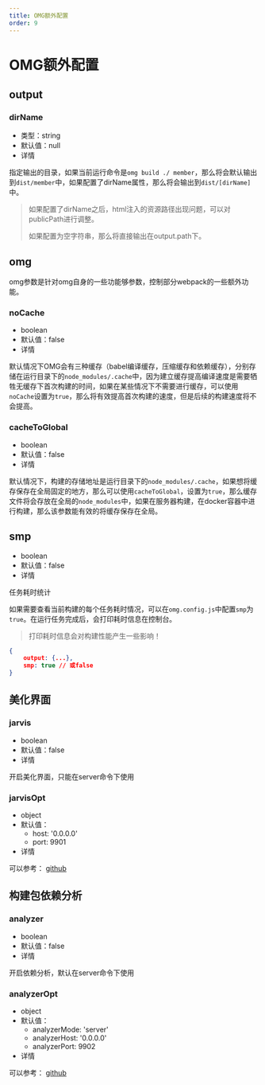 ```yaml
---
title: OMG额外配置
order: 9
---
```

# OMG额外配置

## output

### dirName

- 类型：string
- 默认值：null
- 详情

指定输出的目录，如果当前运行命令是`omg build ./ member`，那么将会默认输出到`dist/member`中，如果配置了dirName属性，那么将会输出到`dist/[dirName]`中。
> 如果配置了dirName之后，html注入的资源路径出现问题，可以对publicPath进行调整。
> 
> 如果配置为空字符串，那么将直接输出在output.path下。

## omg

omg参数是针对omg自身的一些功能够参数，控制部分webpack的一些额外功能。

### noCache

- boolean
- 默认值：false
- 详情

默认情况下OMG会有三种缓存（babel编译缓存，压缩缓存和依赖缓存），分别存储在运行目录下的`node_modules/.cache`中，因为建立缓存提高编译速度是需要牺牲无缓存下首次构建的时间，如果在某些情况下不需要进行缓存，可以使用`noCache`设置为`true`，那么将有效提高首次构建的速度，但是后续的构建速度将不会提高。

### cacheToGlobal

- boolean
- 默认值：false
- 详情

默认情况下，构建的存储地址是运行目录下的`node_modules/.cache`，如果想将缓存保存在全局固定的地方，那么可以使用`cacheToGlobal`，设置为`true`，那么缓存文件将会存放在全局的`node_modules`中，如果在服务器构建，在docker容器中进行构建，那么该参数能有效的将缓存保存在全局。

## smp

- boolean
- 默认值：false
- 详情

任务耗时统计

如果需要查看当前构建的每个任务耗时情况，可以在`omg.config.js`中配置`smp`为`true`。在运行任务完成后，会打印耗时信息在控制台。
> 打印耗时信息会对构建性能产生一些影响！

```json
{
    output: {...},
    smp: true // 或false
}
```

## 美化界面

### jarvis
- boolean
- 默认值：false
- 详情

开启美化界面，只能在server命令下使用


### jarvisOpt
- object
- 默认值：
  - host: '0.0.0.0'
  - port: 9901
- 详情

可以参考： [github](https://github.com/zouhir/jarvis)

## 构建包依赖分析

### analyzer
- boolean
- 默认值：false
- 详情

开启依赖分析，默认在server命令下使用


### analyzerOpt
- object
- 默认值：
  - analyzerMode: 'server'
  - analyzerHost: '0.0.0.0'
  - analyzerPort: 9902
- 详情

可以参考： [github](https://github.com/webpack-contrib/webpack-bundle-analyzer)